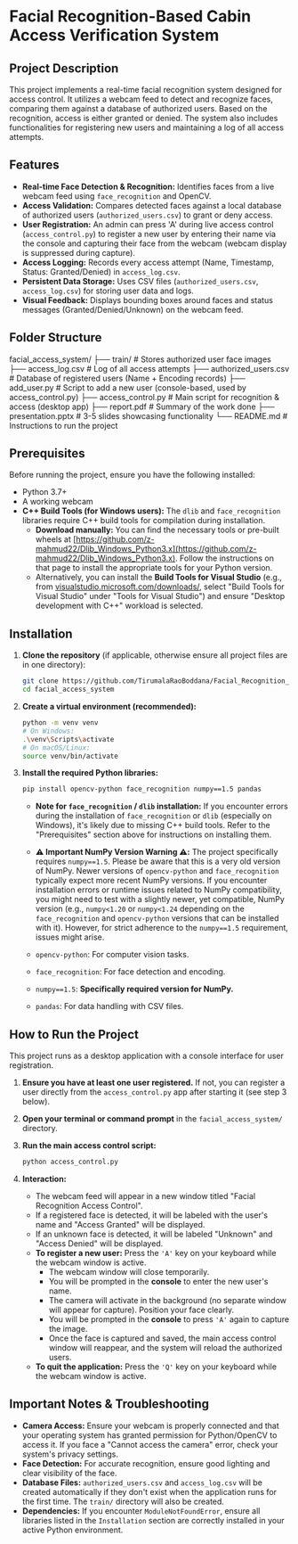 
# Facial Recognition-Based Cabin Access Verification System

## Project Description

This project implements a real-time facial recognition system designed for access control. It utilizes a webcam feed to detect and recognize faces, comparing them against a database of authorized users. Based on the recognition, access is either granted or denied. The system also includes functionalities for registering new users and maintaining a log of all access attempts.

## Features

* **Real-time Face Detection & Recognition:** Identifies faces from a live webcam feed using `face_recognition` and OpenCV.
* **Access Validation:** Compares detected faces against a local database of authorized users (`authorized_users.csv`) to grant or deny access.
* **User Registration:** An admin can press 'A' during live access control (`access_control.py`) to register a new user by entering their name via the console and capturing their face from the webcam (webcam display is suppressed during capture).
* **Access Logging:** Records every access attempt (Name, Timestamp, Status: Granted/Denied) in `access_log.csv`.
* **Persistent Data Storage:** Uses CSV files (`authorized_users.csv`, `access_log.csv`) for storing user data and logs.
* **Visual Feedback:** Displays bounding boxes around faces and status messages (Granted/Denied/Unknown) on the webcam feed.

## Folder Structure

facial_access_system/
├── train/                    # Stores authorized user face images
├── access_log.csv            # Log of all access attempts
├── authorized_users.csv      # Database of registered users (Name + Encoding records)
├── add_user.py               # Script to add a new user (console-based, used by access_control.py)
├── access_control.py         # Main script for recognition & access (desktop app)
├── report.pdf                # Summary of the work done
├── presentation.pptx         # 3-5 slides showcasing functionality
└── README.md                 # Instructions to run the project
## Prerequisites

Before running the project, ensure you have the following installed:

* Python 3.7+
* A working webcam
* **C++ Build Tools (for Windows users):** The `dlib` and `face_recognition` libraries require C++ build tools for compilation during installation.
    * **Download manually:** You can find the necessary tools or pre-built wheels at [https://github.com/z-mahmud22/Dlib_Windows_Python3.x](https://github.com/z-mahmud22/Dlib_Windows_Python3.x). Follow the instructions on that page to install the appropriate tools for your Python version.
    * Alternatively, you can install the **Build Tools for Visual Studio** (e.g., from [visualstudio.microsoft.com/downloads/](https://visualstudio.microsoft.com/downloads/), select "Build Tools for Visual Studio" under "Tools for Visual Studio") and ensure "Desktop development with C++" workload is selected.

## Installation
1.  **Clone the repository** (if applicable, otherwise ensure all project files are in one directory):
    ```bash
    git clone https://github.com/TirumalaRaoBoddana/Facial_Recognition_Based_Cabin_Access_Verification_System
    cd facial_access_system
    ```

2.  **Create a virtual environment (recommended):**

    ```bash
    python -m venv venv
    # On Windows:
    .\venv\Scripts\activate
    # On macOS/Linux:
    source venv/bin/activate
    ```

3.  **Install the required Python libraries:**

    ```bash
    pip install opencv-python face_recognition numpy==1.5 pandas
    ```

    * **Note for `face_recognition` / `dlib` installation:** If you encounter errors during the installation of `face_recognition` or `dlib` (especially on Windows), it's likely due to missing C++ build tools. Refer to the "Prerequisites" section above for instructions on installing them.
    * **⚠️ Important NumPy Version Warning ⚠️:** The project specifically requires `numpy==1.5`. Please be aware that this is a very old version of NumPy. Newer versions of `opencv-python` and `face_recognition` typically expect more recent NumPy versions. If you encounter installation errors or runtime issues related to NumPy compatibility, you might need to test with a slightly newer, yet compatible, NumPy version (e.g., `numpy<1.20` or `numpy<1.24` depending on the `face_recognition` and `opencv-python` versions that can be installed with it). However, for strict adherence to the `numpy==1.5` requirement, issues might arise.

    * `opencv-python`: For computer vision tasks.
    * `face_recognition`: For face detection and encoding.
    * `numpy==1.5`: **Specifically required version for NumPy.**
    * `pandas`: For data handling with CSV files.

## How to Run the Project

This project runs as a desktop application with a console interface for user registration.

1.  **Ensure you have at least one user registered.** If not, you can register a user directly from the `access_control.py` app after starting it (see step 3 below).

2.  **Open your terminal or command prompt** in the `facial_access_system/` directory.

3.  **Run the main access control script:**

    ```bash
    python access_control.py
    ```

4.  **Interaction:**
    * The webcam feed will appear in a new window titled "Facial Recognition Access Control".
    * If a registered face is detected, it will be labeled with the user's name and "Access Granted" will be displayed.
    * If an unknown face is detected, it will be labeled "Unknown" and "Access Denied" will be displayed.
    * **To register a new user:** Press the `'A'` key on your keyboard while the webcam window is active.
        * The webcam window will close temporarily.
        * You will be prompted in the **console** to enter the new user's name.
        * The camera will activate in the background (no separate window will appear for capture). Position your face clearly.
        * You will be prompted in the **console** to press `'A'` again to capture the image.
        * Once the face is captured and saved, the main access control window will reappear, and the system will reload the authorized users.
    * **To quit the application:** Press the `'Q'` key on your keyboard while the webcam window is active.

## Important Notes & Troubleshooting

* **Camera Access:** Ensure your webcam is properly connected and that your operating system has granted permission for Python/OpenCV to access it. If you face a "Cannot access the camera" error, check your system's privacy settings.
* **Face Detection:** For accurate recognition, ensure good lighting and clear visibility of the face.
* **Database Files:** `authorized_users.csv` and `access_log.csv` will be created automatically if they don't exist when the application runs for the first time. The `train/` directory will also be created.
* **Dependencies:** If you encounter `ModuleNotFoundError`, ensure all libraries listed in the `Installation` section are correctly installed in your active Python environment.
